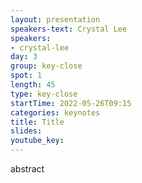 ```yaml
---
layout: presentation
speakers-text: Crystal Lee
speakers:
- crystal-lee
day: 3
group: key-close
spot: 1
length: 45
type: key-close
startTime: 2022-05-26T09:15
categories: keynotes
title: Title
slides:
youtube_key:
---
```


abstract